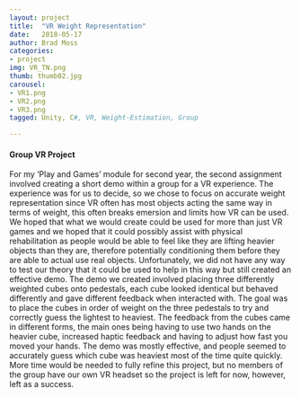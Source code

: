 ```yaml
---
layout: project
title:  "VR Weight Representation"
date:   2018-05-17
author: Brad Moss
categories:
- project
img: VR_TN.png
thumb: thumb02.jpg
carousel:
- VR1.png
- VR2.png
- VR3.png
tagged: Unity, C#, VR, Weight-Estimation, Group

---
```

#### Group VR Project
For my ‘Play and Games’ module for second year, the second assignment involved creating a short demo within a group for a VR experience. The experience was for us to decide, so we chose to focus on accurate weight representation since VR often has most objects acting the same way in terms of weight, this often breaks emersion and limits how VR can be used. We hoped that what we would create could be used for more than just VR games and we hoped that it could possibly assist with physical rehabilitation as people would be able to feel like they are lifting heavier objects than they are, therefore potentially conditioning them before they are able to actual use real objects. Unfortunately, we did not have any way to test our theory that it could be used to help in this way but still created an effective demo.
The demo we created involved placing three differently weighted cubes onto pedestals, each cube looked identical but behaved differently and gave different feedback when interacted with. The goal was to place the cubes in order of weight on the three pedestals to try and correctly guess the lightest to heaviest. The feedback from the cubes came in different forms, the main ones being having to use two hands on the heavier cube, increased haptic feedback and having to adjust how fast you moved your hands. The demo was mostly effective, and people seemed to accurately guess which cube was heaviest most of the time quite quickly. More time would be needed to fully refine this project, but no members of the group have our own VR headset so the project is left for now, however, left as a success.



